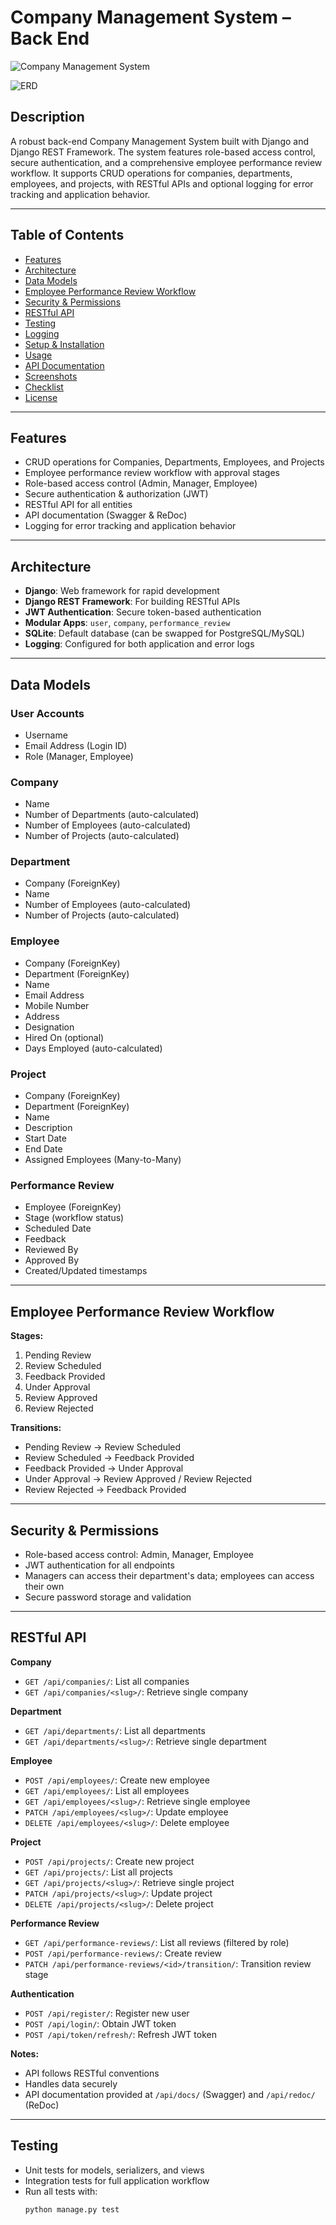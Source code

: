 # Company Management System – Back End

![Company Management System](image.png)

![ERD](MyModels.png)


## Description

A robust back-end Company Management System built with Django and Django REST Framework. The system features role-based access control, secure authentication, and a comprehensive employee performance review workflow. It supports CRUD operations for companies, departments, employees, and projects, with RESTful APIs and optional logging for error tracking and application behavior.

---

## Table of Contents

- [Features](#features)
- [Architecture](#architecture)
- [Data Models](#data-models)
- [Employee Performance Review Workflow](#employee-performance-review-workflow)
- [Security & Permissions](#security--permissions)
- [RESTful API](#restful-api)
- [Testing](#testing)
- [Logging](#logging)
- [Setup & Installation](#setup--installation)
- [Usage](#usage)
- [API Documentation](#api-documentation)
- [Screenshots](#screenshots)
- [Checklist](#checklist)
- [License](#license)

---

## Features

- CRUD operations for Companies, Departments, Employees, and Projects
- Employee performance review workflow with approval stages
- Role-based access control (Admin, Manager, Employee)
- Secure authentication & authorization (JWT)
- RESTful API for all entities
- API documentation (Swagger & ReDoc)
- Logging for error tracking and application behavior

---

## Architecture

- **Django**: Web framework for rapid development
- **Django REST Framework**: For building RESTful APIs
- **JWT Authentication**: Secure token-based authentication
- **Modular Apps**: `user`, `company`, `performance_review`
- **SQLite**: Default database (can be swapped for PostgreSQL/MySQL)
- **Logging**: Configured for both application and error logs

---

## Data Models

### User Accounts
- Username
- Email Address (Login ID)
- Role (Manager, Employee)

### Company
- Name
- Number of Departments (auto-calculated)
- Number of Employees (auto-calculated)
- Number of Projects (auto-calculated)

### Department
- Company (ForeignKey)
- Name
- Number of Employees (auto-calculated)
- Number of Projects (auto-calculated)

### Employee
- Company (ForeignKey)
- Department (ForeignKey)
- Name
- Email Address
- Mobile Number
- Address
- Designation
- Hired On (optional)
- Days Employed (auto-calculated)

### Project
- Company (ForeignKey)
- Department (ForeignKey)
- Name
- Description
- Start Date
- End Date
- Assigned Employees (Many-to-Many)

### Performance Review
- Employee (ForeignKey)
- Stage (workflow status)
- Scheduled Date
- Feedback
- Reviewed By
- Approved By
- Created/Updated timestamps

---

## Employee Performance Review Workflow

**Stages:**
1. Pending Review
2. Review Scheduled
3. Feedback Provided
4. Under Approval
5. Review Approved
6. Review Rejected

**Transitions:**
- Pending Review → Review Scheduled
- Review Scheduled → Feedback Provided
- Feedback Provided → Under Approval
- Under Approval → Review Approved / Review Rejected
- Review Rejected → Feedback Provided

---

## Security & Permissions

- Role-based access control: Admin, Manager, Employee
- JWT authentication for all endpoints
- Managers can access their department's data; employees can access their own
- Secure password storage and validation

---

## RESTful API

**Company**
- `GET /api/companies/`: List all companies
- `GET /api/companies/<slug>/`: Retrieve single company

**Department**
- `GET /api/departments/`: List all departments
- `GET /api/departments/<slug>/`: Retrieve single department

**Employee**
- `POST /api/employees/`: Create new employee
- `GET /api/employees/`: List all employees
- `GET /api/employees/<slug>/`: Retrieve single employee
- `PATCH /api/employees/<slug>/`: Update employee
- `DELETE /api/employees/<slug>/`: Delete employee

**Project**
- `POST /api/projects/`: Create new project
- `GET /api/projects/`: List all projects
- `GET /api/projects/<slug>/`: Retrieve single project
- `PATCH /api/projects/<slug>/`: Update project
- `DELETE /api/projects/<slug>/`: Delete project

**Performance Review**
- `GET /api/performance-reviews/`: List all reviews (filtered by role)
- `POST /api/performance-reviews/`: Create review
- `PATCH /api/performance-reviews/<id>/transition/`: Transition review stage

**Authentication**
- `POST /api/register/`: Register new user
- `POST /api/login/`: Obtain JWT token
- `POST /api/token/refresh/`: Refresh JWT token

**Notes:**
- API follows RESTful conventions
- Handles data securely
- API documentation provided at `/api/docs/` (Swagger) and `/api/redoc/` (ReDoc)

---

## Testing

- Unit tests for models, serializers, and views
- Integration tests for full application workflow
- Run all tests with:
  ```bash
  python manage.py test
````
